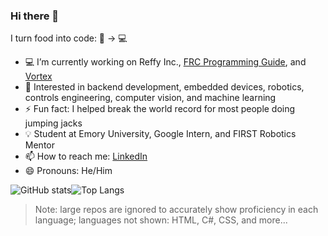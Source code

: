 ### Hi there 👋

I turn food into code: 🍔 -> 💻

- 💻 I’m currently working on Reffy Inc., [FRC Programming Guide](https://github.com/Emory-Robotics/FRC-Programming-Guide), and [Vortex](https://github.com/RafaelPiloto10/vortex)
- 🔎 Interested in backend development, embedded devices, robotics, controls engineering, computer vision, and machine learning
- ⚡ Fun fact: I helped break the world record for most people doing jumping jacks
- 💡 Student at Emory University, Google Intern, and FIRST Robotics Mentor
- 📫 How to reach me: [LinkedIn](https://www.linkedin.com/in/rafaelpiloto10/)
- 😄 Pronouns: He/Him

![GitHub stats](https://github-readme-stats.vercel.app/api?username=RafaelPiloto10&theme=tokyonight&count_private=true&show_icons=true&ver=2)![Top Langs](https://github-readme-stats.vercel.app/api/top-langs/?username=RafaelPiloto10&ver=2&hide=jupyter%20notebook,c%23,html,css,scss,less,shaderlab,hlsl,vim%20script,shell,starlark,batchfile&show_icons=true&hide_border=true&theme=tokyonight&layout=compact&exclude_repo=DigitalEaglesScoutingApp,SeniorStaffSelect,PatientZero0,ImageToCircle,GameOfLifeTelegramBot,Cook-for-Me,Spotify-Mood-Recommender,A.P.O.L.L.O,Twitter-Clone,dotfiles)

> Note: large repos are ignored to accurately show proficiency in each language; languages not shown: HTML, C#, CSS, and more...

